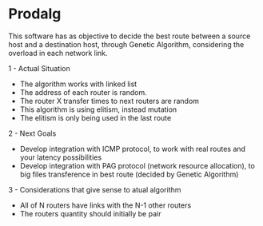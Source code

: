 # Prodalg

This software has as objective to decide the best route between a source host and a destination host, through Genetic Algorithm, considering the overload in each network link.

1 - Actual Situation
 - The algorithm works with linked list
 - The address of each router is random. 
 - The router X transfer times to next routers are random
 - This algorithm is using elitism, instead mutation
 - The elitism is only being used in the last route
 
2 - Next Goals
 - Develop integration with ICMP protocol, to work with real routes and your latency possibilities
 - Develop integration with PAG protocol (network resource allocation), to big files transference in best route (decided by Genetic Algorithm)
 
3 - Considerations that give sense to atual algorithm
 - All of N routers have links with the N-1 other routers  
 - The routers quantity should initially be pair

